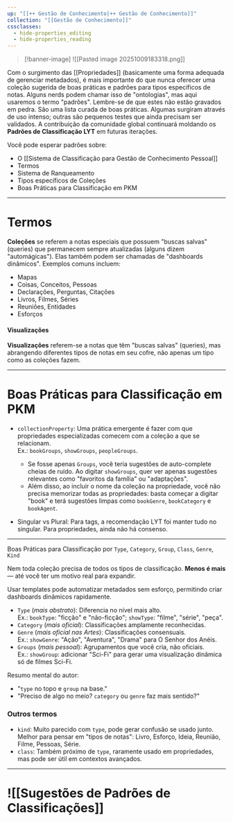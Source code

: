 ```yaml
---
up: "[[++ Gestão de Conhecimento|++ Gestão de Conhecimento]]"
collection: "[[Gestão de Conhecimento]]"
cssclasses:
  - hide-properties_editing
  - hide-properties_reading
---
```

>[!banner-image] ![[Pasted image 20251009183318.png]]

Com o surgimento das [[Propriedades]] (basicamente uma forma adequada de gerenciar metadados), é mais importante do que nunca oferecer uma coleção sugerida de boas práticas e padrões para tipos específicos de notas. Alguns nerds podem chamar isso de "ontologias", mas aqui usaremos o termo "padrões". Lembre-se de que estes não estão gravados em pedra. São uma lista curada de boas práticas. Algumas surgiram através de uso intenso; outras são pequenos testes que ainda precisam ser validados. A contribuição da comunidade global continuará moldando os **Padrões de Classificação LYT** em futuras iterações.

Você pode esperar padrões sobre:
- O [[Sistema de Classificação para Gestão de Conhecimento Pessoal]]
- Termos
- Sistema de Ranqueamento
- Tipos específicos de Coleções
- Boas Práticas para Classificação em PKM

---
# Termos

**Coleções** se referem a notas especiais que possuem "buscas salvas" (queries) que permanecem sempre atualizadas (alguns dizem "automágicas"). Elas também podem ser chamadas de "dashboards dinâmicos". Exemplos comuns incluem:

- Mapas
- Coisas, Conceitos, Pessoas
- Declarações, Perguntas, Citações
- Livros, Filmes, Séries
- Reuniões, Entidades
- Esforços
#### Visualizações

**Visualizações** referem-se a notas que têm "buscas salvas" (queries), mas abrangendo diferentes tipos de notas em seu cofre, não apenas um tipo como as coleções fazem.  

---

# Boas Práticas para Classificação em PKM

- `collectionProperty`: Uma prática emergente é fazer com que propriedades especializadas comecem com a coleção a que se relacionam.  
  Ex.: `bookGroups`, `showGroups`, `peopleGroups`.  
  - Se fosse apenas `Groups`, você teria sugestões de auto-complete cheias de ruído. Ao digitar `showGroups`, quer ver apenas sugestões relevantes como "favoritos da família" ou "adaptações".
  - Além disso, ao incluir o nome da coleção na propriedade, você não precisa memorizar todas as propriedades: basta começar a digitar "book" e terá sugestões limpas como `bookGenre`, `bookCategory` e `bookAgent`.

- Singular vs Plural: Para tags, a recomendação LYT foi manter tudo no singular. Para propriedades, ainda não há consenso.

---

Boas Práticas para Classificação por `Type`, `Category`, `Group`, `Class`, `Genre`, `Kind`

Nem toda coleção precisa de todos os tipos de classificação. **Menos é mais** — até você ter um motivo real para expandir.

Usar templates pode automatizar metadados sem esforço, permitindo criar dashboards dinâmicos rapidamente.

- `Type` (_mais abstrato_): Diferencia no nível mais alto.  
  Ex.: `bookType`: "ficção" e "não-ficção"; `showType`: "filme", "série", "peça".
- `Category` (_mais oficial_): Classificações amplamente reconhecidas.
- `Genre` (_mais oficial nas Artes_): Classificações consensuais.  
  Ex.: `showGenre`: "Ação", "Aventura", "Drama" para O Senhor dos Anéis.
- `Groups` (_mais pessoal_): Agrupamentos que você cria, não oficiais.  
  Ex.: `showGroup`: adicionar "Sci-Fi" para gerar uma visualização dinâmica só de filmes Sci-Fi.

Resumo mental do autor:
- "`type` no topo e `group` na base."
- "Preciso de algo no meio? `category` ou `genre` faz mais sentido?"

### Outros termos

- `kind`: Muito parecido com `type`, pode gerar confusão se usado junto. Melhor para pensar em "tipos de notas": Livro, Esforço, Ideia, Reunião, Filme, Pessoas, Série.
- `class`: Também próximo de `type`, raramente usado em propriedades, mas pode ser útil em contextos avançados.

---

#   ![[Sugestões de Padrões de Classificações]]
